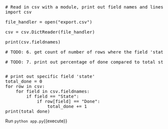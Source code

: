 <pre class="file" data-filename="app.py" data-target="replace">
# Read in csv with a module, print out field names and lines
import csv

file_handler = open("export.csv")

csv = csv.DictReader(file_handler)

print(csv.fieldnames)

# TODO: 6. get count of number of rows where the field 'state' is 'done'

# TODO: 7. print out percentage of done compared to total stories

</pre>

<pre class="file" data-filename="app.py" data-target="insert" data-marker="# TODO: 6. get count of number of rows where the field 'state' is 'done'">
# print out specific field 'state'
total_done = 0
for row in csv:
    for field in csv.fieldnames:
        if field == "State":
            if row[field] == "Done":
                total_done += 1
print(total_done)
</pre>

Run `python app.py`{{execute}}
